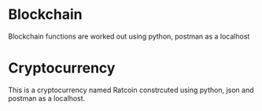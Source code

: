 # Blockchain
Blockchain functions are worked out using python, postman as a localhost
# Cryptocurrency
This is a cryptocurrency named Ratcoin constrcuted using python, json and postman as a localhost.
